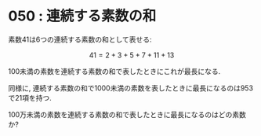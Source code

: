 # 050 : 連続する素数の和

素数41は6つの連続する素数の和として表せる:

$$41 = 2 + 3 + 5 + 7 + 11 + 13$$

100未満の素数を連続する素数の和で表したときにこれが最長になる.

同様に, 連続する素数の和で1000未満の素数を表したときに最長になるのは953で21項を持つ.

100万未満の素数を連続する素数の和で表したときに最長になるのはどの素数か?
